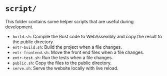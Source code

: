 # `script/`

This folder contains some helper scripts that are useful during development.

- `build.sh`: Compile the Rust code to WebAssembly and copy the result to the public directory.
- `entr-build.sh`: Build the project when a file changes.
- `entr-frontend.sh`: Move the front end files when a file changes.
- `entr-test.sh`: Run the tests when a file changes.
- `public.sh`: Copy the files to the public directory.
- `serve.sh`: Serve the website locally with live reload.
